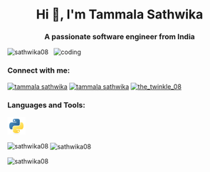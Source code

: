 <h1 align="center">Hi 👋, I'm Tammala Sathwika</h1>
<h3 align="center">A passionate software engineer from India</h3>

<img align="right" alt="coding" width="400" src="https://media.tenor.com/S59bPkT0pqcAAAAC/programming.gif">

<p align="left"> <img src="https://komarev.com/ghpvc/?username=sathwika08&label=Profile%20views&color=0e75b6&style=flat" alt="sathwika08" /> </p>



<h3 align="left">Connect with me:</h3>
<p align="left">
<a href="https://dev.to/tammala sathwika" target="blank"><img align="center" src="https://raw.githubusercontent.com/rahuldkjain/github-profile-readme-generator/master/src/images/icons/Social/devto.svg" alt="tammala sathwika" height="30" width="40" /></a>
<a href="https://fb.com/tammala sathwika" target="blank"><img align="center" src="https://raw.githubusercontent.com/rahuldkjain/github-profile-readme-generator/master/src/images/icons/Social/facebook.svg" alt="tammala sathwika" height="30" width="40" /></a>
<a href="https://instagram.com/the_twinkle_08" target="blank"><img align="center" src="https://raw.githubusercontent.com/rahuldkjain/github-profile-readme-generator/master/src/images/icons/Social/instagram.svg" alt="the_twinkle_08" height="30" width="40" /></a>
</p>

<h3 align="left">Languages and Tools:</h3>
<p align="left"> <a href="https://www.python.org" target="_blank" rel="noreferrer"> <img src="https://raw.githubusercontent.com/devicons/devicon/master/icons/python/python-original.svg" alt="python" width="40" height="40"/> </a> </p>

<p><img align="left" src="https://github-readme-stats.vercel.app/api/top-langs?username=sathwika08&show_icons=true&locale=en&layout=compact" alt="sathwika08" /></p>

<p>&nbsp;<img align="center" src="https://github-readme-stats.vercel.app/api?username=sathwika08&show_icons=true&locale=en" alt="sathwika08" /></p>

<p><img align="center" src="https://github-readme-streak-stats.herokuapp.com/?user=sathwika08&" alt="sathwika08" /></p>
